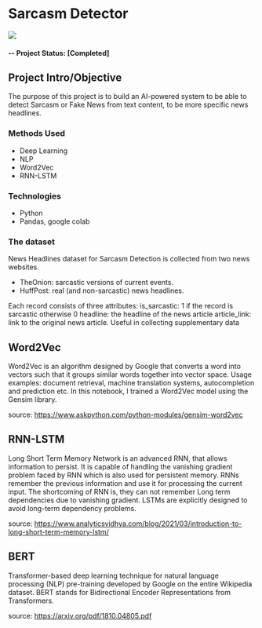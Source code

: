 # Sarcasm Detector


![](https://images.fineartamerica.com/images/artworkimages/mediumlarge/3/funny-sarcasm-humor-provocative-sarcastic-gift-muc-designs.jpg)


#### -- Project Status: [Completed]

## Project Intro/Objective
The purpose of this project is to build an AI-powered system to be able to detect Sarcasm or Fake News from text content, to be more specific news headlines.

### Methods Used
* Deep Learning
* NLP
* Word2Vec
* RNN-LSTM

### Technologies
* Python
* Pandas, google colab

### The dataset
News Headlines dataset for Sarcasm Detection is collected from two news websites. 
* TheOnion: sarcastic versions of current events.  
* HuffPost: real (and non-sarcastic) news headlines.

Each record consists of three attributes:
    is_sarcastic: 1 if the record is sarcastic otherwise 0
    headline: the headline of the news article
    article_link: link to the original news article. Useful in collecting supplementary data

## Word2Vec
Word2Vec is an algorithm designed by Google that converts a word into vectors such that it groups similar words together into vector space. 
Usage examples: document retrieval, machine translation systems, autocompletion and prediction etc. 
In this notebook, I trained a Word2Vec model using the Gensim library.

source: https://www.askpython.com/python-modules/gensim-word2vec

## RNN-LSTM
Long Short Term Memory Network is an advanced RNN, that allows information to persist. It is capable of handling the vanishing gradient problem faced by RNN which is also used for persistent memory.
RNNs remember the previous information and use it for processing the current input. The shortcoming of RNN is, they can not remember Long term dependencies due to vanishing gradient. LSTMs are explicitly designed to avoid long-term dependency problems.

source: https://www.analyticsvidhya.com/blog/2021/03/introduction-to-long-short-term-memory-lstm/

## BERT
Transformer-based deep learning technique for natural language processing (NLP) pre-training developed by Google on the entire Wikipedia dataset. BERT stands for Bidirectional Encoder Representations from Transformers.

source: https://arxiv.org/pdf/1810.04805.pdf
